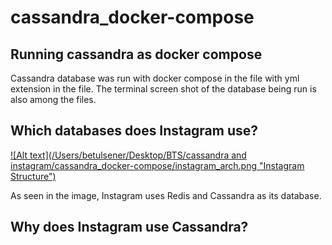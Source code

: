 # cassandra_docker-compose
 ## Running cassandra as docker compose

Cassandra database was run with docker compose in the file with yml extension in the file.
The terminal screen shot of the database being run is also among the files.

## Which databases does Instagram use?

[![Alt text](/Users/betulsener/Desktop/BTS/cassandra and instagram/cassandra_docker-compose/instagram_arch.png "Instagram Structure")](https://interviewnoodle.com/instagram-system-architecture-fdbec22e48ee)

As seen in the image, Instagram uses Redis and Cassandra as its database.

## Why does Instagram use Cassandra?

